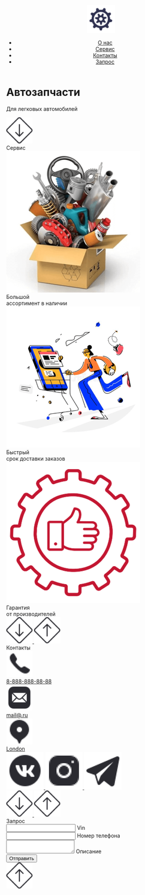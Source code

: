 <!DOCTYPE html>
<html lang="ru">
<head>
   <meta charset="UTF-8">
   <meta http-equiv="X-UA-Compatible" content="IE=edge">
   <meta name="viewport" content="width=device-width, initial-scale=1.0">
   <title>Self 3</title>
   <link rel="stylesheet" href="css/style.css">
   <link rel="stylesheet" href="css/media.css">
</head>
<body>
   <div class="page1">
      <header class="header">
         <div class="container">
            <div class="head center3">
               <a href="index.html" class="logo">
                  <img src="img/logo.png" alt="" class="logo_img">
               </a>
                  <nav class="nav">
                     <ul class="ul center1">
                        <li class="li">
                           <a href="#about" class="head_link">
                              О нас
                           </a>
                        </li>
                        <li class="li">
                           <a href="#service" class="head_link">
                              Сервис
                           </a>
                        </li>
                        <li class="li">
                           <a href="#contact" class="head_link">
                              Контакты
                           </a>
                        </li>
                        <li class="li">
                           <a href="#send" class="head_link">
                              Запрос
                           </a>
                        </li>
                     </ul>
                  </nav>
            </div>
         </div>
      </header>
      <div id="about" class="p1">
         <div class="container">
            <div class="p01">
               <h1 class="title1 center">
                  Автозапчасти
               </h1>
               <p class="text1 center">
                  Для легковых автомобилей
               </p>
            </div>
         </div>
         <a href="#service" class="arr_down">
            <img class="img1 img0" src="img/arr_down.png" alt="">
         </a>
      </div>
   </div>
   <div id="service" class="page2">
      <div class="container">
         <div class="p3 p2">
            <div class="title2 title center2">
               Сервис
            </div>
            <div class="blocks center3">
               <div class="bl">
                  <div class="block">
                     <img src="img/bl1.png" alt="" class="img_block">
                     <div class="text2 center">
                        Большой
                        <br>ассортимент в наличии
                     </div>
                  </div>
               </div>
               <div class="bl">
                  <div class="block">
                     <img src="img/bl2.png" alt="" class="img_block">
                     <div class="text2 center">
                        Быстрый 
                        <br>срок доставки заказов
                     </div>
                  </div>
               </div>
               <div class="bl">
                  <div class="block">
                     <img src="img/bl3.png" alt="" class="img_block">
                     <div class="text2 center">
                        Гарантия 
                        <br>от производителей
                     </div>
                  </div>
               </div>
            </div>
         </div>
      </div>
      <div class="arr1 arr center3">
         <a href="#contact" class="arr_down">
            <img class="img1 img0" src="img/arr_down.png" alt="">
         </a>
         <a href="#about" class="arr_down">
            <img class="img img0" src="img/arr-up.png" alt="">
         </a>
      </div>
   </div>
   <div id="contact" class="page3">
      <div class="container">
         <div class="p2">
            <div class="title2 title center2">
               Контакты
            </div>
            <div class="page2_cont center3">
               <div class="cont1">
                  <a href="tel:88888888888" class="con center1">
                     <div class="img3">
                        <img src="img/cont1.png" alt="" class="cont_img img4">
                     </div>
                     <div class="text3">
                        8-888-888-88-88
                     </div>
                  </a>
                  <a href="mailto:mail@.ru" class="con center1">
                     <div class="img3">
                        <img src="img/cont2.png" alt="" class="cont_img img4">
                     </div>
                     <div class="text3">
                        mail@.ru
                     </div>
                  </a>
                  <a href="" class="con center1">
                     <div class="img3">
                        <img src="img/cont3.png" alt="" class="cont_img img4">
                     </div>
                     <div class="text3">
                        London
                     </div>
                  </a>
               </div>
               <div class="cont2 column">
                  <a href="#" class="soc">
                     <img src="img/soc1.png" alt="" class="soc_img img4">
                  </a>
                  <a href="#" class="soc">
                     <img src="img/soc2.png" alt="" class="soc_img img4">
                  </a>
                  <a href="#" class="soc">
                     <img src="img/soc3.png" alt="" class="soc_img img4">
                  </a>
               </div>
            </div>
         </div>
      </div>
      <div class="arr center3">
         <a href="#send" class="arr_down">
            <img class="img1 img0" src="img/arr_down.png" alt="">
         </a>
         <a href="#service" class="arr_down">
            <img class="img img0" src="img/arr-up.png" alt="">
         </a>
      </div>
   </div>
   <div id="send" class="page4">
      <div class="container">
         <div class="p2">
            <div class="title2 title center2">
               Запрос
            </div>
            <form action="#" class="form center2 column">
               <div class="group">
                  <input type="text" class="input" placeholder=" ">
                  <label class="label">
                     Vin
                  </label>
               </div>
               <div class="group">
                  <input type="text" class="input" placeholder=" ">
                  <label class="label">
                     Номер телефона
                  </label>
               </div>
               <div class="group">
                  <textarea name="" class="textarea" placeholder=" "></textarea>
                  <label for="" class="label">
                     Описание
                  </label>
               </div>
               <button class="btn" type="submit">
                  Отправить
               </button>
            </form>
         </div>
      </div>
      <a href="#contact" class="arr_down arr">
         <img class="img1 img0" src="img/arr-up.png" alt="">
      </a>
   </div>
</body>
</html>
